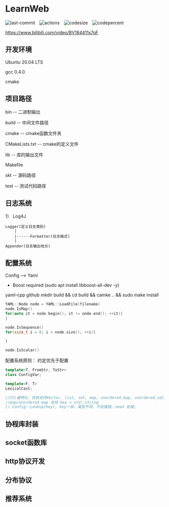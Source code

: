 # LearnWeb
![last-commit](https://img.shields.io/github/last-commit/SkTsKtSkT1/LearnWeb)&emsp;![actions](https://img.shields.io/github/actions/workflow/status/SkTsKtSkT1/LearnWeb/actions.yml)&emsp;![codesize](https://img.shields.io/github/languages/code-size/SkTsKtSkT1/LearnWeb)&emsp;![codepercent](https://img.shields.io/github/languages/top/SkTsKtSkT1/LearnWeb)

https://www.bilibili.com/video/BV184411s7qF
## 开发环境
Ubuntu 20.04 LTS

gcc 0.4.0

cmake

## 项目路径
bin -- 二进制输出

build -- 中间文件路径

cmake -- cmake函数文件夹

CMakeLists.txt -- cmake的定义文件

lib -- 库的输出文件

Makefile 

skt -- 源码路径

test -- 测试代码路径

## 日志系统
1）
    Log4J
    
    Logger(定义日志类别)
        |
        |------Formatter(日志格式)
        |
    Appender(日志输出地方)

## 配置系统

Config --> Yaml

- Boost required (sudo apt install libboost-all-dev -y)

yaml-cpp  github
mkdir build && cd build && camke .. && sudo make install

```cpp
YAML::Node node = YAML::LoadFile(filename)
node.IsMap()
for(auto it = node.begin(); it != onde.end(); ++it){
}

node.IsSequence()
for(size_t i = 0; i < node.size(); ++i){

}

node.IsScalar()
```

配置系统原则： 约定优先于配置
```cpp
template<T, FromStr, ToStr>
class ConfigVar;

template<F, T>
LexicalCast;

//STL偏特化，目前支持Vector, list, set, map, unordered_map, unordered_set
//map/unordered_map 支持 key = std::string
// Config::Lookup(key), key一样，类型不同，不会报错，need 处理。
```
## 协程库封装

## socket函数库

## http协议开发

## 分布协议

## 推荐系统